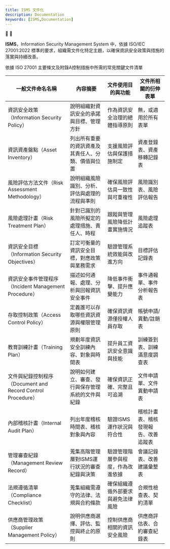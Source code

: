 ```yaml
---
title: ISMS 文件化
description: Documentation
keywords: [ISMS,Documentation]
---
```


📌 🔄 

**ISMS**，Information Security Management System 中，依據 ISO/IEC 27001:2022 標準的要求，組織需文件化特定主題，以確保資訊安全政策與措施的落實與持續改善。

依據 ISO 27001 主要條文及附錄A控制措施中所需的常見關鍵文件清單


| 一般文件命名名稱         | 內容摘要                                                                 | 文件使用目的與功能                                             | 文件所相關的衍伸表單              |
|--------------------------|--------------------------------------------------------------------------|----------------------------------------------------------------|----------------------------------|
| 資訊安全政策（Information Security Policy） | 說明組織對資訊安全的承諾與目標、管理方針                            | 作為資訊安全治理的總體指導原則                                 | 無，或適用於所有表單              |
| 資訊資產盤點（Asset Inventory）        | 列出所有重要的資訊資產及其責任人、分類、價值與位置                    | 支援風險評估與保護措施制定                                     | 資產登錄表、資產移轉記錄表         |
| 風險評估方法文件（Risk Assessment Methodology） | 說明組織風險識別、分析、評估與處理的流程與準則                         | 確保風險評估具一致性與可重複性                                 | 風險識別表、風險評估報告           |
| 風險處理計畫（Risk Treatment Plan）    | 針對已識別的風險所擬定的處理措施、責任人、時程                         | 跟蹤與管理風險降低計畫實施情況                                 | 風險處理追蹤表                    |
| 資訊安全目標（Information Security Objectives） | 訂定可衡量的資訊安全目標，對應政策與業務需求                          | 驗證管理系統效能與改進方向                                     | 目標評估記錄表                    |
| 資訊安全事件管理程序（Incident Management Procedure） | 描述如何通報、處理、分析與回報資訊安全事件                            | 降低事件衝擊、提升應變能力                                     | 事件通報單、事件分析報告表         |
| 存取控制政策（Access Control Policy）   | 定義誰可以存取哪些資訊資源與權限管理原則                             | 確保資訊資源僅授權人員存取                                     | 帳號申請/異動/註銷表               |
| 教育訓練計畫（Training Plan）         | 規劃年度資訊安全訓練內容、對象與時間表                                | 提升員工資訊安全意識與技能                                     | 訓練簽到表、訓練滿意度調查表        |
| 文件與紀錄控制程序（Document and Record Control Procedure） | 說明如何建立、審查、發行與保存管理系統的文件與紀錄                    | 確保資訊正確、完整且可追溯                                     | 文件申請單、文件異動申請表         |
| 內部稽核計畫（Internal Audit Plan）     | 列出年度稽核時間表、稽核對象與內容                                   | 驗證ISMS運作狀況與符合性                                       | 稽核計畫表、稽核發現報告、改善追蹤表 |
| 管理審查紀錄（Management Review Record） | 蒐集高階管理層對ISMS運行狀況的審查紀錄與決策                         | 驗證管理階層參與程度，作為改進依據                             | 會議記錄表、改善建議彙整表         |
| 法規遵循清單（Compliance Checklist）    | 蒐集組織需遵守的法律、法規與合約條款                                | 確保組織遵循外部要求與避免法律風險                             | 合規性檢查表、契約清單              |
| 供應商管理政策（Supplier Management Policy） | 說明供應商選擇、評估、監控與終止的原則                              | 控制供應商相關的資訊安全風險                                   | 供應商評估表、合約審查紀錄表        |



